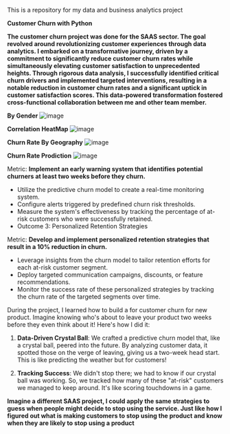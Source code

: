 This is a repository for my data and business analytics project

****Customer Churn with Python****

****The customer churn project was done for the SAAS sector. The goal revolved around revolutionizing customer experiences through data analytics. 
I embarked on a transformative journey, driven by a commitment to significantly reduce customer churn rates while simultaneously elevating customer satisfaction to unprecedented heights.
Through rigorous data analysis, I successfully identified critical churn drivers and implemented targeted interventions, resulting in a notable reduction in customer churn rates and a significant uptick in customer satisfaction scores. This data-powered transformation fostered cross-functional collaboration between me and other team member.****

****By Gender****
![image](https://github.com/Lawrencium-103/Britz/assets/51963311/02fca1aa-b9c9-42c9-b4fa-85485b3b966e)

****Correlation HeatMap****
![image](https://github.com/Lawrencium-103/Britz/assets/51963311/e0add598-0a10-46c4-9ad7-ddf345418a7e)

****Churn Rate By Geography****
![image](https://github.com/Lawrencium-103/Britz/assets/51963311/f16fe86c-d657-4db8-a6cb-98a4053d2cb9)

****Churn Rate Prodiction****
![image](https://github.com/Lawrencium-103/Britz/assets/51963311/dcb7a2cd-89c4-48a9-be11-596d73ea3bd7)


Metric: 
****Implement an early warning system that identifies potential churners at least two weeks before they churn.****

+ Utilize the predictive churn model to create a real-time monitoring system.
+ Configure alerts triggered by predefined churn risk thresholds.
+ Measure the system's effectiveness by tracking the percentage of at-risk customers who were successfully retained.
+ Outcome 3: Personalized Retention Strategies

Metric:
****Develop and implement personalized retention strategies that result in a 10% reduction in churn.****

+ Leverage insights from the churn model to tailor retention efforts for each at-risk customer segment.
+ Deploy targeted communication campaigns, discounts, or feature recommendations.
+ Monitor the success rate of these personalized strategies by tracking the churn rate of the targeted segments over time.


During the project, I learned how to build a for customer churn for new product. Imagine knowing who's about to leave your product two weeks before they even think about it! Here's how I did it:

1. ****Data-Driven Crystal Ball****: We crafted a predictive churn model that, like a crystal ball, peered into the future. By analyzing customer data, it spotted those on the verge of leaving, giving us a two-week head start. This is like predicting the weather but for customers!

2. ****Tracking Success****: We didn't stop there; we had to know if our crystal ball was working. So, we tracked how many of these "at-risk" customers we managed to keep around. It's like scoring touchdowns in a game.

****Imagine a different SAAS project, I could apply the same strategies to guess when people might decide to stop using the service. Just like how I figured out what is making customers to stop using the product and know when they are likely to stop using a product****

